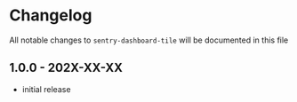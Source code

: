 # Changelog

All notable changes to `sentry-dashboard-tile` will be documented in this file

## 1.0.0 - 202X-XX-XX

- initial release
